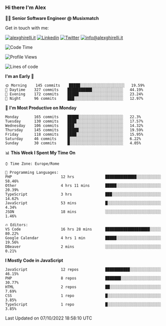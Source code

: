 ### Hi there I'm Alex

👨‍💻 __Senior Software Engineer @ Musixmatch__

Get in touch with me:

[![alexghirelli.it](https://img.shields.io/static/v1?label=alexghirelli.it&message=%20&color=red&logo=&style=flat-square&logoColor=white)](https://www.alexghirelli.it/)
[![Linkedin](https://img.shields.io/static/v1?label=Linkedin&message=%20&color=blue&logo=Linkedin&style=flat-square&logoColor=white)](https://linkedin.com/in/alexghirelli)
[![Twitter](https://img.shields.io/static/v1?label=Twitter&message=%20&color=blue&logo=Twitter&style=flat-square&logoColor=white)](https://twitter.com/alexGhirelli)
[![info@alexghirelli.it](https://img.shields.io/static/v1?label=info@alexghirelli.it&message=%20&color=red&logo=gmail&style=flat-square&logoColor=white)](mailto:info@alexghirelli.it)

<!--START_SECTION:waka-->
![Code Time](http://img.shields.io/badge/Code%20Time-7%2C022%20hrs%205%20mins-blue)

![Profile Views](http://img.shields.io/badge/Profile%20Views-101-blue)

![Lines of code](https://img.shields.io/badge/From%20Hello%20World%20I%27ve%20Written-789%20Thousand%20lines%20of%20code-blue)

**I'm an Early 🐤** 

```text
🌞 Morning    145 commits    █████░░░░░░░░░░░░░░░░░░░░   19.59% 
🌆 Daytime    327 commits    ███████████░░░░░░░░░░░░░░   44.19% 
🌃 Evening    172 commits    █████░░░░░░░░░░░░░░░░░░░░   23.24% 
🌙 Night      96 commits     ███░░░░░░░░░░░░░░░░░░░░░░   12.97%

```
📅 **I'm Most Productive on Monday** 

```text
Monday       165 commits    █████░░░░░░░░░░░░░░░░░░░░   22.3% 
Tuesday      130 commits    ████░░░░░░░░░░░░░░░░░░░░░   17.57% 
Wednesday    106 commits    ███░░░░░░░░░░░░░░░░░░░░░░   14.32% 
Thursday     145 commits    █████░░░░░░░░░░░░░░░░░░░░   19.59% 
Friday       118 commits    ████░░░░░░░░░░░░░░░░░░░░░   15.95% 
Saturday     46 commits     █░░░░░░░░░░░░░░░░░░░░░░░░   6.22% 
Sunday       30 commits     █░░░░░░░░░░░░░░░░░░░░░░░░   4.05%

```


📊 **This Week I Spent My Time On** 

```text
⌚︎ Time Zone: Europe/Rome

💬 Programming Languages: 
PHP                      12 hrs              ██████████████░░░░░░░░░░░   58.46% 
Other                    4 hrs 11 mins       █████░░░░░░░░░░░░░░░░░░░░   20.39% 
TypeScript               3 hrs               ███░░░░░░░░░░░░░░░░░░░░░░   14.62% 
JavaScript               53 mins             █░░░░░░░░░░░░░░░░░░░░░░░░   4.34% 
JSON                     18 mins             ░░░░░░░░░░░░░░░░░░░░░░░░░   1.46%

🔥 Editors: 
VS Code                  16 hrs 28 mins      ████████████████████░░░░░   80.22% 
Google Calendar          4 hrs 1 min         █████░░░░░░░░░░░░░░░░░░░░   19.56% 
DBeaver                  2 mins              ░░░░░░░░░░░░░░░░░░░░░░░░░   0.21%

```

**I Mostly Code in JavaScript** 

```text
JavaScript               12 repos            ███████████░░░░░░░░░░░░░░   46.15% 
PHP                      8 repos             ███████░░░░░░░░░░░░░░░░░░   30.77% 
HTML                     2 repos             ██░░░░░░░░░░░░░░░░░░░░░░░   7.69% 
CSS                      1 repo              █░░░░░░░░░░░░░░░░░░░░░░░░   3.85% 
TypeScript               1 repo              █░░░░░░░░░░░░░░░░░░░░░░░░   3.85%

```



 Last Updated on 07/10/2022 18:58:10 UTC
<!--END_SECTION:waka-->
